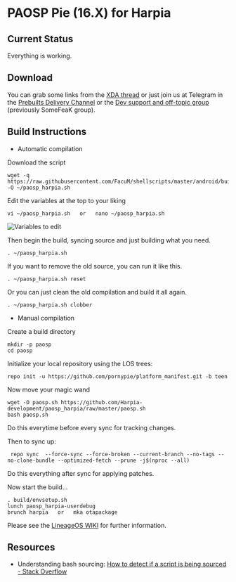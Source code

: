 PAOSP Pie (16.X) for Harpia
=====================================

Current Status
--------------

Everything is working.

Download
--------

You can grab some links from the [XDA thread](https://na) or just join us at Telegram in the [Prebuilts Delivery Channel](https://t.me/romdelivery) or the [Dev support and off-topic group](https://t.me/somefeak) (previously SomeFeaK group).

Build Instructions
------------------

- Automatic compilation

Download the script

	wget -q https://raw.githubusercontent.com/FacuM/shellscripts/master/android/buildrom/examples/paosp_harpia.sh -O ~/paosp_harpia.sh

Edit the variables at the top to your liking

	vi ~/paosp_harpia.sh   or   nano ~/paosp_harpia.sh

![Variables to edit](https://i.imgur.com/6gqS7sn.png)

Then begin the build, syncing source and just building what you need.

	. ~/paosp_harpia.sh

If you want to remove the old source, you can run it like this.

	. ~/paosp_harpia.sh reset

Or you can just clean the old compilation and build it all again.

	. ~/paosp_harpia.sh clobber

- Manual compilation

Create a build directory

	mkdir -p paosp
	cd paosp

Initialize your local repository using the LOS trees:

	repo init -u https://github.com/pornypie/platform_manifest.git -b teen

Now move your magic wand
	
	wget -O paosp.sh https://github.com/Harpia-development/paosp_harpia/raw/master/paosp.sh
	bash paosp.sh

Do this everytime before every sync for tracking changes.

Then to sync up:

     repo sync  --force-sync --force-broken --current-branch --no-tags --no-clone-bundle --optimized-fetch --prune -j$(nproc --all)

Do this everything after sync for applying patches.	

Now start the build...

	. build/envsetup.sh 
	lunch paosp_harpia-userdebug
	brunch harpia   or   mka otapackage

Please see the [LineageOS WIKI](https://wiki.lineageos.org/) for further information.

Resources
---------

- Understanding bash sourcing: [How to detect if a script is being sourced - Stack Overflow](https://stackoverflow.com/questions/2683279/how-to-detect-if-a-script-is-being-sourced)
